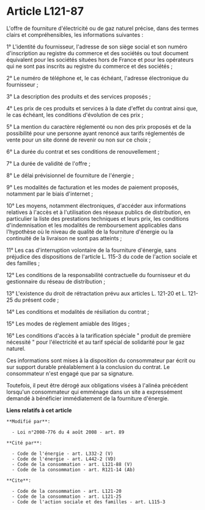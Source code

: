 # Article L121-87

L'offre de fourniture d'électricité ou de gaz naturel précise, dans des termes clairs et compréhensibles, les informations
suivantes : 

1° L'identité du fournisseur, l'adresse de son siège social et son numéro d'inscription au registre du commerce et des
sociétés ou tout document équivalent pour les sociétés situées hors de France et pour les opérateurs qui ne sont pas inscrits
au registre du commerce et des sociétés ; 

2° Le numéro de téléphone et, le cas échéant, l'adresse électronique du fournisseur ; 

3° La description des produits et des services proposés ; 

4° Les prix de ces produits et services à la date d'effet du contrat ainsi que, le cas échéant, les conditions d'évolution de
ces prix ; 

5° La mention du caractère réglementé ou non des prix proposés et de la possibilité pour une personne ayant renoncé aux
tarifs réglementés de vente pour un site donné de revenir ou non sur ce choix ; 

6° La durée du contrat et ses conditions de renouvellement ; 

7° La durée de validité de l'offre ; 

8° Le délai prévisionnel de fourniture de l'énergie ; 

9° Les modalités de facturation et les modes de paiement proposés, notamment par le biais d'internet ; 

10° Les moyens, notamment électroniques, d'accéder aux informations relatives à l'accès et à l'utilisation des réseaux
publics de distribution, en particulier la liste des prestations techniques et leurs prix, les conditions d'indemnisation et
les modalités de remboursement applicables dans l'hypothèse où le niveau de qualité de la fourniture d'énergie ou la
continuité de la livraison ne sont pas atteints ; 

11° Les cas d'interruption volontaire de la fourniture d'énergie, sans préjudice des dispositions de l'article L. 115-3 du
code de l'action sociale et des familles ; 

12° Les conditions de la responsabilité contractuelle du fournisseur et du gestionnaire du réseau de distribution ; 

13° L'existence du droit de rétractation prévu aux articles L. 121-20 et L. 121-25 du présent code ; 

14° Les conditions et modalités de résiliation du contrat ; 

15° Les modes de règlement amiable des litiges ; 

16° Les conditions d'accès à la tarification spéciale " produit de première nécessité " pour l'électricité et au tarif
spécial de solidarité pour le gaz naturel. 

Ces informations sont mises à la disposition du consommateur par écrit ou sur support durable préalablement à la conclusion
du contrat. Le consommateur n'est engagé que par sa signature. 

Toutefois, il peut être dérogé aux obligations visées à l'alinéa précédent lorsqu'un consommateur qui emménage dans un site a
expressément demandé à bénéficier immédiatement de la fourniture d'énergie.

**Liens relatifs à cet article**

	**Modifié par**:

	  - Loi n°2008-776 du 4 août 2008 - art. 89

	**Cité par**:

	  - Code de l'énergie - art. L332-2 (V)
	  - Code de l'énergie - art. L442-2 (VD)
	  - Code de la consommation - art. L121-88 (V)
	  - Code de la consommation - art. R121-14 (Ab)

	**Cite**:

	  - Code de la consommation - art. L121-20
	  - Code de la consommation - art. L121-25
	  - Code de l'action sociale et des familles - art. L115-3
